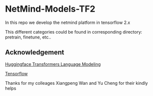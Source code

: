 # NetMind-Models-TF2
In this repo we develop the netmind platform in tensorflow 2.x

This different categories could be found in corresponding directory: pretrain, finetune, etc..

## Acknowledgement ##
[Huggingface Transformers Language Modeling](https://github.com/huggingface/transformers/blob/master/examples/tensorflow/language-modeling/run_clm.py)

[Tensorflow](https://www.tensorflow.org/) 

Thanks for my colleages Xiangpeng Wan and Yu Cheng for their kindly helps
